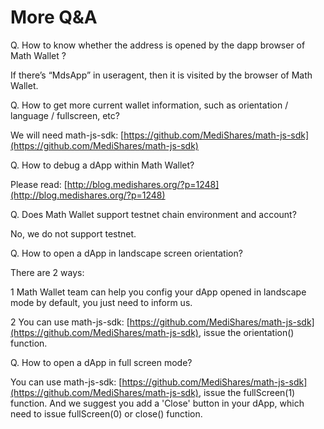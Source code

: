 # More Q&A

Q. How to know whether the address is opened by the dapp browser of Math Wallet ?

If there’s “MdsApp” in useragent, then it is visited by the browser of Math Wallet.

Q. How to get more current wallet information, such as orientation / language / fullscreen, etc?

We will need math-js-sdk: [https://github.com/MediShares/math-js-sdk](https://github.com/MediShares/math-js-sdk)

Q. How to debug a dApp within Math Wallet?

Please read: [http://blog.medishares.org/?p=1248](http://blog.medishares.org/?p=1248)

Q. Does Math Wallet support testnet chain environment and account?

No, we do not support testnet.


Q. How to open a dApp in landscape screen orientation?

There are 2 ways:

1 Math Wallet team can help you config your dApp opened in landscape mode by default, you just need to inform us.

2 You can use math-js-sdk: [https://github.com/MediShares/math-js-sdk](https://github.com/MediShares/math-js-sdk), issue the orientation() function.

Q. How to open a dApp in full screen mode?

You can use math-js-sdk: [https://github.com/MediShares/math-js-sdk](https://github.com/MediShares/math-js-sdk), issue the fullScreen(1) function.
And we suggest you add a 'Close' button in your dApp, which need to issue fullScreen(0) or close() function.
